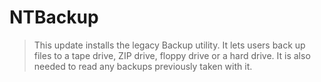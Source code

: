 # NTBackup

> This update installs the legacy Backup utility. It lets users back up files to a tape drive, ZIP drive, floppy drive or a hard drive. It is also needed to read any backups previously taken with it.